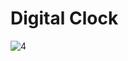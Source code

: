 # Digital Clock

![4](https://user-images.githubusercontent.com/95723185/166504698-ef1df78d-9ebb-42ac-a738-a9bd0a28ffdd.png)

